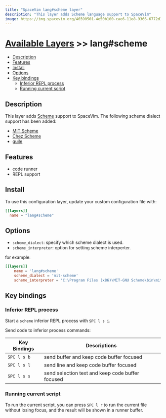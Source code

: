 ```yaml
---
title: "SpaceVim lang#scheme layer"
description: "This layer adds Scheme language support to SpaceVim"
image: https://img.spacevim.org/46590501-4e50b100-cae6-11e8-9366-6772d129a13b.png
---
```


# [Available Layers](../../) >> lang#scheme

<!-- vim-markdown-toc GFM -->

- [Description](#description)
- [Features](#features)
- [Install](#install)
- [Options](#options)
- [Key bindings](#key-bindings)
  - [Inferior REPL process](#inferior-repl-process)
  - [Running current script](#running-current-script)

<!-- vim-markdown-toc -->

## Description

This layer adds [Scheme](http://www.scheme-reports.org) support to SpaceVim.
The following scheme dialect support has been added:

- [MIT Scheme](https://www.gnu.org/software/mit-scheme/)
- [Chez Scheme](https://cisco.github.io/ChezScheme/)
- [guile](https://www.gnu.org/software/guile/)


## Features

- code runner
- REPL support

## Install

To use this configuration layer, update your custom configuration file with:

```toml
[[layers]]
  name = "lang#scheme"
```

## Options

- `scheme_dialect`: specify which scheme dialect is used.
- `scheme_interpreter`: option for setting scheme interperter.

for example:

```toml
[[layers]]
    name = 'lang#scheme'
    scheme_dialect = 'mit-scheme'
    scheme_interpreter = 'C:\Program Files (x86)\MIT-GNU Scheme\bin\mit-scheme.exe'
```

## Key bindings

### Inferior REPL process

Start a `scheme` inferior REPL process with `SPC l s i`.

Send code to inferior process commands:

| Key Bindings | Descriptions                                     |
| ------------ | ------------------------------------------------ |
| `SPC l s b`  | send buffer and keep code buffer focused         |
| `SPC l s l`  | send line and keep code buffer focused           |
| `SPC l s s`  | send selection text and keep code buffer focused |


### Running current script

To run the current script, you can press `SPC l r`
to run the current file without losing focus,
and the result will be shown in a runner buffer.
